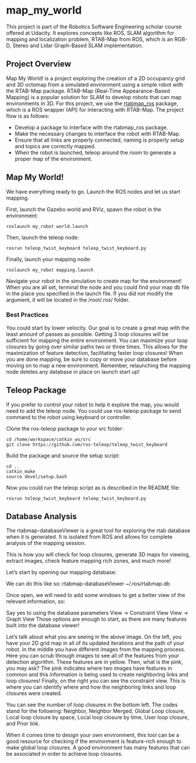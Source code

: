 # map_my_world
This project is part of the Robotics Software Engineering scholar course offered at Udacity. It explores concepts like ROS, SLAM algorithm for mapping and localization problem,  RTAB-Map from ROS, which is an RGB-D, Stereo and Lidar Graph-Based SLAM implementation.

## Project Overview
Map My World! is a project exploring the creation of a 2D occupancy grid and 3D octomap from a simulated environment using a simple robot with the RTAB-Map package.
RTAB-Map (Real-Time Appearance-Based Mapping) is a popular solution for SLAM to develop robots that can map environments in 3D. 
For this project, we use the [rtabmap_ros](http://wiki.ros.org/rtabmap_ros)  package, which is a ROS wrapper (API) for interacting with RTAB-Map.
The project flow is as follows:
* Develop a package to interface with the rtabmap_ros package.
* Make the necessary changes to interface the robot with RTAB-Map.
* Ensure that all links are properly connected, naming is properly setup and topics are correctly mapped.
* When the robot is launched, teleop around the room to generate a proper map of the environment.

## Map My World!
We have everything ready to go. Launch the ROS nodes and let us start mapping.


First, launch the Gazebo world and RViz, spawn the robot in the environment:

 ``` 
 roslaunch my_robot world.launch 
 ```
Then, launch the teleop node:

``` 
rosrun teleop_twist_keyboard teleop_twist_keyboard.py 
```
Finally, launch your mapping node:

``` 
roslaunch my_robot mapping.launch 
```
Navigate your robot in the simulation to create map for the environment! When you are all set, terminal the node and you could find your map db file in the place you specified in the launch file. If you did not modify the argument, it will be located in the /root/.ros/ folder.

### Best Practices
You could start by lower velocity. Our goal is to create a great map with the least amount of passes as possible. Getting 3 loop closures will be sufficient for mapping the entire environment. You can maximize your loop closures by going over similar paths two or three times. This allows for the maximization of feature detection, facilitating faster loop closures! When you are done mapping, be sure to copy or move your database before moving on to map a new environment. Remember, relaunching the mapping node deletes any database in place on launch start up!

## Teleop Package
If you prefer to control your robot to help it explore the map, you would need to add the teleop node. You could use ros-teleop package to send command to the robot using keyboard or controller.

Clone the ros-teleop package to your src folder:
```
cd /home/workspace/catkin_ws/src
git clone https://github.com/ros-teleop/teleop_twist_keyboard
```
Build the package and source the setup script:
```
cd ..
catkin_make
source devel/setup.bash
```
Now you could run the teleop script as is described in the README file:
```
rosrun teleop_twist_keyboard teleop_twist_keyboard.py
```


## Database Analysis
The rtabmap-databaseViewer is a great tool for exploring the rtab database when it is generated. It is isolated from ROS and allows for complete analysis of the mapping session.

This is how you will check for loop closures, generate 3D maps for viewing, extract images, check feature mapping rich zones, and much more!


Let’s start by opening our mapping database:

We can do this like so: rtabmap-databaseViewer ~/.ros/rtabmap.db

Once open, we will need to add some windows to get a better view of the relevant information, so:

Say yes to using the database parameters
View -> Constraint View
View -> Graph View
Those options are enough to start, as there are many features built into the database viewer!

Let’s talk about what you are seeing in the above image. On the left, you have your 2D grid map in all of its updated iterations and the path of your robot. In the middle you have different images from the mapping process. Here you can scrub through images to see all of the features from your detection algorithm. These features are in yellow. Then, what is the pink, you may ask? The pink indicates where two images have features in common and this information is being used to create neighboring links and loop closures! Finally, on the right you can see the constraint view. This is where you can identify where and how the neighboring links and loop closures were created.


You can see the number of loop closures in the bottom left. The codes stand for the following: Neighbor, Neighbor Merged, Global Loop closure, Local loop closure by space, Local loop closure by time, User loop closure, and Prior link.

When it comes time to design your own environment, this tool can be a good resource for checking if the environment is feature-rich enough to make global loop closures. A good environment has many features that can be associated in order to achieve loop closures.
